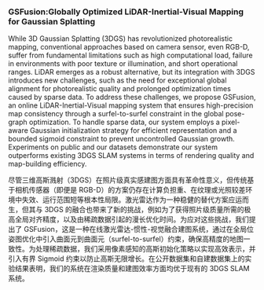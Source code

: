 ### GSFusion:Globally Optimized LiDAR-Inertial-Visual Mapping for Gaussian Splatting

While 3D Gaussian Splatting (3DGS) has revolutionized photorealistic mapping, conventional approaches based on camera sensor, even RGB-D, suffer from fundamental limitations such as high computational load, failure in environments with poor texture or illumination, and short operational ranges. LiDAR emerges as a robust alternative, but its integration with 3DGS introduces new challenges, such as the need for exceptional global alignment for photorealistic quality and prolonged optimization times caused by sparse data. To address these challenges, we propose GSFusion, an online LiDAR-Inertial-Visual mapping system that ensures high-precision map consistency through a surfel-to-surfel constraint in the global pose-graph optimization. To handle sparse data, our system employs a pixel-aware Gaussian initialization strategy for efficient representation and a bounded sigmoid constraint to prevent uncontrolled Gaussian growth. Experiments on public and our datasets demonstrate our system outperforms existing 3DGS SLAM systems in terms of rendering quality and map-building efficiency.

尽管三维高斯溅射（3DGS）在照片级真实感建图方面具有革命性意义，但传统基于相机传感器（即便是 RGB-D）的方案仍存在计算负担重、在纹理或光照较差环境中失效、运行范围短等根本性局限。激光雷达作为一种稳健的替代方案应运而生，但其与 3DGS 的融合也带来了新的挑战，例如为了获得照片级质量所需的极高全局对齐精度，以及由稀疏数据引起的漫长优化时间。为应对这些挑战，我们提出了 GSFusion，这是一种在线激光雷达-惯性-视觉融合建图系统，通过在全局位姿图优化中引入曲面元到曲面元（surfel-to-surfel）约束，确保高精度的地图一致性。为处理稀疏数据，我们采用像素感知的高斯初始化策略以实现高效表示，并引入有界 Sigmoid 约束以防止高斯无限增长。在公开数据集和自建数据集上的实验结果表明，我们的系统在渲染质量和建图效率方面均优于现有的 3DGS SLAM 系统。

